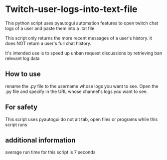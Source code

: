 # Twitch-user-logs-into-text-file
This python script uses pyautogui automation features to open twitch chat logs of a user and paste them into a .txt file

This script only returns the more recent messages of a user's history.
it does NOT return a user's full chat history.

It's intended use is to speed up unban request discussions by retrieving ban relevant log data

## How to use
rename the .py file to the username whose logs you want to see.
Open the .py file and specify in the URL whose channel's logs you want to see.

## For safety
This script uses pyautogui
do not alt tab, open files or programs while this script runs

## additional information
average run time for this script is 7 seconds
